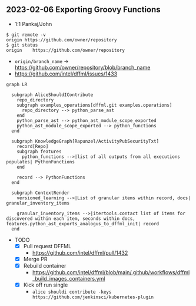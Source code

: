 ## 2023-02-06 Exporting Groovy Functions

- 1:1 Pankaj/John

```console
$ git remote -v
origin https://github.com/owner/repository
$ git status
origin    https://github.com/owner/repository
```

- `origin/branch_name` -> https://github.com/owner/repository/blob/branch_name
- https://github.com/intel/dffml/issues/1433


```mermaid
graph LR

  subgraph AliceShouldIContribute
    repo_directory
    subgraph examples_operations[dffml.git examples.operations]
      repo_directory --> python_parse_ast
    end
    python_parse_ast --> python_ast_module_scope_exported
    python_ast_module_scope_exported --> python_functions
  end

  subgraph KnowledgeGraph[Rapunzel/ActivityPubSecurityTxt]
    record[Repo]
    subgraph features
      python_functions -->|list of all outputs from all executions populates| PythonFunctions
    end

    record --> PythonFunctions
  end

  subgraph ContextRender
    versioned_learning -->|List of granular items within record, docs| granular_inventory_items

    granular_inventory_items -->|itertools.contact list of items for discovered within each item, seconds within docs, features.python_ast_exports_analogus_to_dffml_init| record
  end
```

- TODO
  - [x] Pull request DFFML
    - https://github.com/intel/dffml/pull/1432
  - [x] Merge PR
  - [x] Rebuild container
    - https://github.com/intel/dffml/blob/main/.github/workflows/dffml_build_images_containers.yml
  - [x] Kick off run single
    - `alice shouldi contribute -keys https://github.com/jenkinsci/kubernetes-plugin`